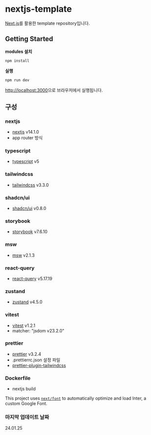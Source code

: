 # nextjs-template
[Next.js](https://nextjs.org/)를 활용한 template repository입니다.

## Getting Started  
  
**modules 설치**
```bash
npm install
```

**실행**
```bash
npm run dev
```

[http://localhost:3000](http://localhost:3000)으로 브라우저에서 실행됩니다.

## 구성
### nextjs
- [nextjs](https://nextjs.org/docs) v14.1.0
- app router 방식

### typescript
- [typescript](https://www.typescriptlang.org/docs/handbook/typescript-from-scratch.html) v5

### tailwindcss
- [tailwindcss](https://tailwindcss.com/docs/installation) v3.3.0

### shadcn/ui
- [shadcn/ui](https://ui.shadcn.com/docs/installation/next) v0.8.0

### storybook
- [storybook](https://storybook.js.org/docs/get-started/install) v7.6.10

### msw
- [msw](https://mswjs.io/docs/getting-started) v2.1.3

### react-query
- [react-query](https://tanstack.com/query/latest/docs/react/installation) v5.17.19

### zustand
- [zustand](https://docs.pmnd.rs/zustand/getting-started/introduction) v4.5.0

### vitest
- [vitest](https://vitest.dev/guide/) v1.2.1
- matcher: "jsdom v23.2.0" 

### prettier
- [prettier](https://prettier.io/docs/en/) v3.2.4
- .prettierrc.json 설정 파일
- [prettier-plugin-tailwindcss](https://tailwindcss.com/blog/automatic-class-sorting-with-prettier)

### Dockerfile
- nextjs build

This project uses [`next/font`](https://nextjs.org/docs/basic-features/font-optimization) to automatically optimize and load Inter, a custom Google Font.

### 마지막 업데이트 날짜
24.01.25
